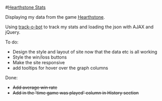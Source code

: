 #[Hearthstone Stats](http://leannethng.com/hearthstone_stats)

Displaying my data from the game [Hearthstone](http://us.battle.net/hearthstone/en/).

Using [track-o-bot](https://trackobot.com) to track my stats and loading the json with AJAX and jQuery.

To do:
+ Design the style and layout of site now that the data etc is all working
+ Style the win/loss buttons
+ Make the site responsive
+ add tooltips for hover over the graph columns

Done:
+ ~~Add average win rate~~
+ ~~Add in the 'time game was played' column in History section~~


